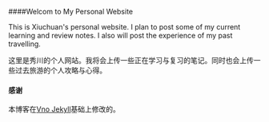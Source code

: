 ####Welcom to My Personal Website

This is Xiuchuan's personal website. I plan to post some of my current learning and review notes. I also will post the experience of my past travelling.



这里是秀川的个人网站。我将会上传一些正在学习与复习的笔记。同时也会上传一些过去旅游的个人攻略与心得。

#### 感谢   

本博客在[Vno Jekyll](https://github.com/onevcat/vno-jekyll)基础上修改的。  